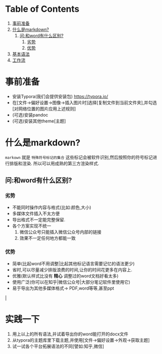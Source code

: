 <!-- slide -->
# Table of Contents

1.  [事前准备](#org09b2379)
2.  [什么是markdown?](#org64d4445)
    1.  [问:和word有什么区别?](#org86d3200)
        1.  [劣势](#orgdb53b99)
        2.  [优势](#org3d42924)
3.  [基本语法](#orgdf20800)
4.  [工作流](#orga78893d)

<!-- slide -->

<a id="org09b2379"></a>

# 事前准备

-   安装Typora(我们会提供安装包) <https://typora.io/>
- 在[文件->偏好设置->图像->插入图片时]选择[复制文件到当前文件夹],并勾选[对网络位置的图片应用上述规则]
-   (可选)安装pandoc
-   (可选)安装其他theme[主题]

<!-- slide -->

<a id="org64d4445"></a>

# 什么是markdown?

`markown` 就是 `特殊符号标记的集合`
这些标记会被软件识别,然后按照你的符号标记进行排版和渲染.
所以可以用成熟的第三方渲染样式.
<!-- slide -->

<a id="org86d3200"></a>

## 问:和word有什么区别?
<!-- slide -->

<a id="orgdb53b99"></a>

### 劣势

-   不能同时操作内容与格式(比如:颜色,大小)
-   多媒体文件插入不太方便
-   导出格式不一定能完整保留.
-   各个方案实现不统一
    1.  微信公众号只能插入微信公众号内部的链接
    2.  效果不一定任何地方都能一致
<!-- slide -->

<a id="org3d42924"></a>

### 优势

-   简单(比起word不用调整|比起其他标记语言需要记忆的语法更少)
-   省时,可以尽量减少排版浪费的时间,让你的时间花更多在内容上.
-   优雅(默认样式比没有 ****精心**** 调整过的word文档好看太多)
-   使用广泛(你可以在知乎|微信公众号|大部分笔记软件里使用它)
-   易于导出为其他多媒体格式-> PDF,word等等,甚至ppt
<!-- slide -->


<a id="orga78893d"></a>
<!-- slide -->

|
# 实践一下
1. 用上以上的所有语法,并试着导出你的word能打开的docx文件
2. 从typora的主题库里下载主题,并使用[文件->偏好设置->外观->获取主题]
3. 试一试各个平台拓展语法的不同[譬如:知乎,微信]
